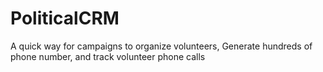 # PoliticalCRM
A quick way for campaigns to organize volunteers, Generate hundreds of phone number, and track volunteer phone calls
